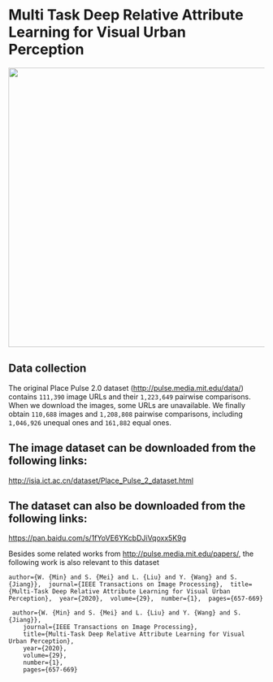 # Multi Task Deep Relative Attribute Learning for Visual Urban Perception
<div align=center><img width="1000" height="550" src="sample/attribute_strong_weak.png"/></div> 

## Data collection
The original Place Pulse 2.0 dataset (http://pulse.media.mit.edu/data/) contains `111,390` image URLs and their `1,223,649` pairwise comparisons. When we download the images, some URLs are unavailable. We finally obtain `110,688` images and `1,208,808` pairwise comparisons, including `1,046,926` unequal ones and `161,882` equal ones.

## The image dataset can be downloaded from the following links:
http://isia.ict.ac.cn/dataset/Place_Pulse_2_dataset.html 

## The dataset can also be downloaded from the following links:
https://pan.baidu.com/s/1fYoVE6YKcbDJiVqoxx5K9g 

Besides some related works from http://pulse.media.mit.edu/papers/, the following work is also relevant to this dataset

`author={W. {Min} and S. {Mei} and L. {Liu} and Y. {Wang} and S. {Jiang}}, 
journal={IEEE Transactions on Image Processing}, 
title={Multi-Task Deep Relative Attribute Learning for Visual Urban Perception}, 
year={2020}, 
volume={29}, 
number={1}, 
pages={657-669} `

<pre><code> author={W. {Min} and S. {Mei} and L. {Liu} and Y. {Wang} and S. {Jiang}},
    journal={IEEE Transactions on Image Processing}, 
    title={Multi-Task Deep Relative Attribute Learning for Visual Urban Perception}, 
    year={2020}, 
    volume={29}, 
    number={1}, 
    pages={657-669}
